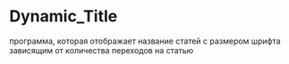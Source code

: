 # Dynamic_Title
программа, которая отображает название статей с размером шрифта зависящим от количества переходов на статью

